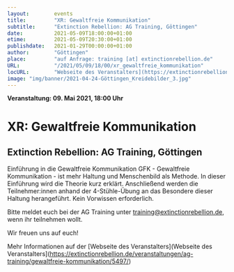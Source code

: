 ```yaml
---
layout:        events
title:         "XR: Gewaltfreie Kommunikation"
subtitle:      "Extinction Rebellion: AG Training, Göttingen"
date:          2021-05-09T18:00:00+01:00
etime:         2021-05-09T20:30:00+01:00
publishdate:   2021-01-29T00:00:00+01:00
author:        "Göttingen"
place:         "auf Anfrage: training [at] extinctionrebellion.de"
URL:           "/2021/05/09/18/00/xr_gewaltfreie_kommunikation"
locURL:        "Webseite des Veranstalters](https://extinctionrebellion.de/veranstaltungen/ag-training/gewaltfreie-kommunikation/5497/"
image: "img/banner/2021-04-24-Göttingen_Kreidebilder_3.jpg"
---
```


**Veranstaltung: 09. Mai 2021, 18:00 Uhr**

XR: Gewaltfreie Kommunikation
===========

Extinction Rebellion: AG Training, Göttingen
-----------

Einführung in die Gewaltfreie Kommunikation GFK - Gewaltfreie Kommunikation - ist mehr Haltung und Menschenbild als Methode. In dieser Einführung wird die Theorie kurz erklärt. Anschließend werden die Teilnehmer:innen anhand der 4-Stühle-Übung an das Besondere dieser Haltung herangeführt. Kein Vorwissen erforderlich.

Bitte meldet euch bei der AG Training unter [training@extinctionrebellion.de](mailto:training@extinctionrebellion.de),  wenn ihr teilnehmen wollt.

Wir freuen uns auf euch!


Mehr Informationen auf der [Webseite des Veranstalters](Webseite des Veranstalters](https://extinctionrebellion.de/veranstaltungen/ag-training/gewaltfreie-kommunikation/5497/)
